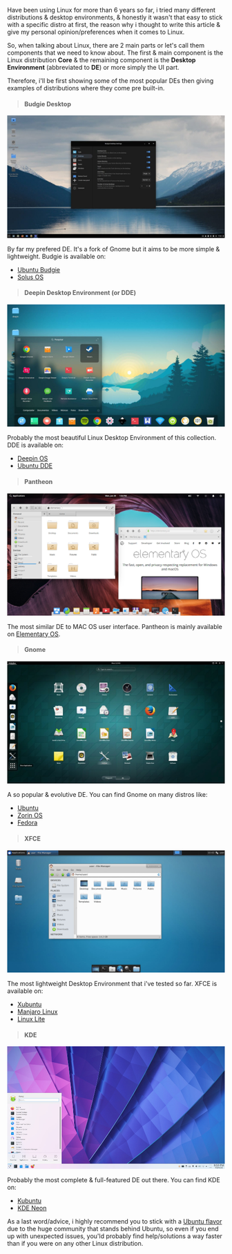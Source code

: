 Have been using Linux for more than 6 years so far, i tried many different distributions & desktop environments, & honestly it wasn't that easy to stick with a specific distro at first, the reason why i thought to write this article & give my personal opinion/preferences when it comes to Linux.

So, when talking about Linux, there are 2 main parts or let's call them components that we need to know about. The first & main component is the Linux distribution **Core** & the remaining component is the **Desktop Environment** (abbreviated to **DE**) or more simply the UI part.

Therefore, i'll be first showing some of the most popular DEs then giving examples of distributions where they come pre built-in.

> <h4>Budgie Desktop</h4>

![budgie-desktop](./assets/img/posts/linux-DE/budgie-desktop.jpg)

By far my prefered DE. It's a fork of Gnome but it aims to be more simple & lightweight. Budgie is available on:

- [Ubuntu Budgie](https://ubuntubudgie.org/)
- [Solus OS](https://getsol.us/home/)

> <h4>Deepin Desktop Environment (or DDE)</h4>

![deepin-desktop](./assets/img/posts/linux-DE/deepin-desktop.jpg)

Probably the most beautiful Linux Desktop Environment of this collection. DDE is available on:

- [Deepin OS](https://www.deepin.org/en/)
- [Ubuntu DDE](https://ubuntudde.com/)

> <h4>Pantheon</h4>

![pantheon](./assets/img/posts/linux-DE/pantheon.jpg)

The most similar DE to MAC OS user interface. Pantheon is mainly available on [Elementary OS](https://elementary.io/en/).

> <h4>Gnome</h4>

![gnome](./assets/img/posts/linux-DE/gnome.jpg)

A so popular & evolutive DE. You can find Gnome on many distros like:

- [Ubuntu](https://ubuntu.com)
- [Zorin OS](https://zorinos.com/)
- [Fedora](https://getfedora.org/en/)

> <h4>XFCE</h4>

![xfce](./assets/img/posts/linux-DE/xfce.jpg)

The most lightweight Desktop Environment that i've tested so far. XFCE is available on:

- [Xubuntu](https://xubuntu.org/)
- [Manjaro Linux](https://manjaro.org/)
- [Linux Lite](https://www.linuxliteos.com/)

> <h4>KDE</h4>

![kde](./assets/img/posts/linux-DE/kde.jpg)

Probably the most complete & full-featured DE out there. You can find KDE on:

- [Kubuntu](https://kubuntu.org/)
- [KDE Neon](https://neon.kde.org/)

As a last word/advice, i highly recommend you to stick with a [Ubuntu flavor](https://ubuntu.com/download/flavours) due to the huge community that stands behind Ubuntu, so even if you end up with unexpected issues, you'ld probably find help/solutions a way faster than if you were on any other Linux distribution.
